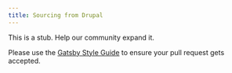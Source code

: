 ```yaml
---
title: Sourcing from Drupal
---
```


This is a stub. Help our community expand it.

Please use the [Gatsby Style Guide](/docs/gatsby-style-guide/) to ensure your
pull request gets accepted.

